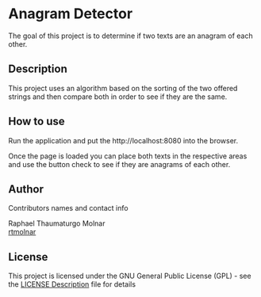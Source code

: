 # Anagram Detector

The goal of this project is to determine if two texts are an anagram of each other.

## Description

This project uses an algorithm based on the sorting of the two offered strings and then compare both in order to see if they are the same.

## How to use

Run the application and put the http://localhost:8080 into the browser.

Once the page is loaded you can place both texts in the respective areas and use the button check to see if they are anagrams of each other.

## Author

Contributors names and contact info

Raphael Thaumaturgo Molnar  
[rtmolnar](https://github.com/rtmolnar)

## License

This project is licensed under the GNU General Public License (GPL) - see the [LICENSE Description](https://www.gnu.org/licenses/gpl-3.0.en.html) file for details
